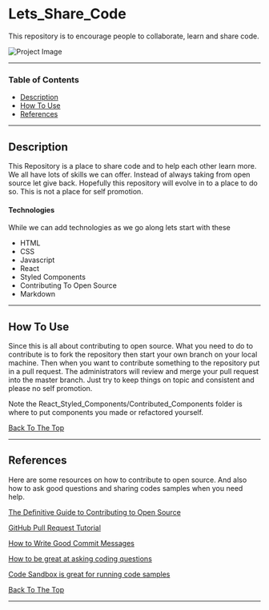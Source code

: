 # Lets_Share_Code
This repository is to encourage people to collaborate, learn and share code.

![Project Image](https://uploads-ssl.webflow.com/5eaa24cde4b2f91dfd07cea6/5eb6613ba119283269fd4364_fabian-grohs-mCj7UinqOYQ-unsplash%20(1).jpg)

---

### Table of Contents

- [Description](#description)
- [How To Use](#how-to-use)
- [References](#references)

---

## Description
This Repository is a place to share code and to help each other learn more. We all have lots of skills we can offer. Instead of always taking from open source let give back. Hopefully this repository will evolve in to a place to do so. This is not a place for self promotion.

#### Technologies

While we can add technologies as we go along lets start with these

- HTML
- CSS
- Javascript
- React
- Styled Components
- Contributing To Open Source
- Markdown



---
## How To Use

Since this is all about contributing to open source. What you need to do to contribute is to fork the repository then start your own branch on your local machine. Then when you want to contribute something to the repository put in a pull request. The administrators will review and merge your pull request into the master branch. Just try to keep things on topic and consistent and please no self promotion.

Note the React_Styled_Components/Contributed_Components folder is where to put components you made or refactored yourself.


[Back To The Top](#Lets_Share_Code)

---

## References
Here are some resources on how to contribute to open source.
And also how to ask good questions and sharing codes samples
when you need help.

[The Definitive Guide to Contributing to Open Source](https://www.freecodecamp.org/news/the-definitive-guide-to-contributing-to-open-source-900d5f9f2282/)

[GitHub Pull Request Tutorial](https://www.thinkful.com/learn/github-pull-request-tutorial/Time-to-Submit-Your-First-PR)

[How to Write Good Commit Messages](https://www.freecodecamp.org/news/writing-good-commit-messages-a-practical-guide/)

[How to be great at asking coding questions](https://medium.com/@gordon_zhu/how-to-be-great-at-asking-questions-e37be04d0603)

[Code Sandbox is great for running code samples](https://codesandbox.io/)

[Back To The Top](#Lets_Share_Code)

---
